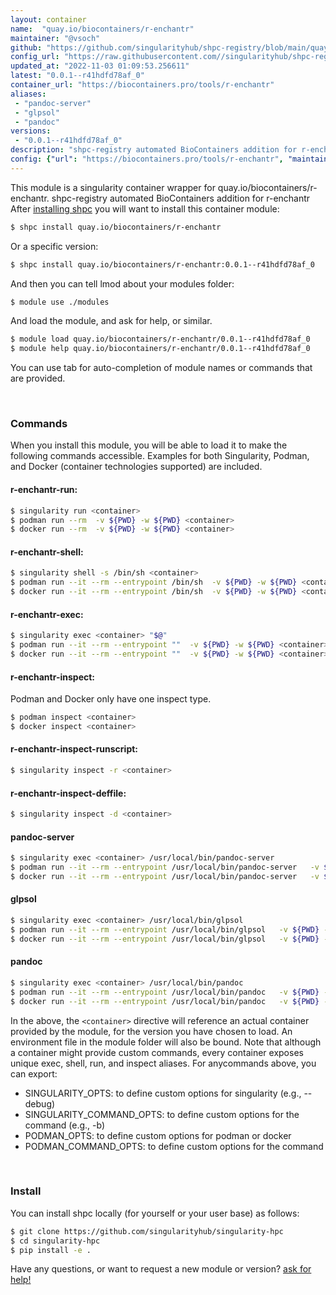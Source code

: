 ```yaml
---
layout: container
name:  "quay.io/biocontainers/r-enchantr"
maintainer: "@vsoch"
github: "https://github.com/singularityhub/shpc-registry/blob/main/quay.io/biocontainers/r-enchantr/container.yaml"
config_url: "https://raw.githubusercontent.com//singularityhub/shpc-registry/main/quay.io/biocontainers/r-enchantr/container.yaml"
updated_at: "2022-11-03 01:09:53.256611"
latest: "0.0.1--r41hdfd78af_0"
container_url: "https://biocontainers.pro/tools/r-enchantr"
aliases:
 - "pandoc-server"
 - "glpsol"
 - "pandoc"
versions:
 - "0.0.1--r41hdfd78af_0"
description: "shpc-registry automated BioContainers addition for r-enchantr"
config: {"url": "https://biocontainers.pro/tools/r-enchantr", "maintainer": "@vsoch", "description": "shpc-registry automated BioContainers addition for r-enchantr", "latest": {"0.0.1--r41hdfd78af_0": "sha256:332b49d3ba5d72a479a4b7115ee51bf05e9ff62fc912204b37af9819eb0ed994"}, "tags": {"0.0.1--r41hdfd78af_0": "sha256:332b49d3ba5d72a479a4b7115ee51bf05e9ff62fc912204b37af9819eb0ed994"}, "docker": "quay.io/biocontainers/r-enchantr", "aliases": {"pandoc-server": "/usr/local/bin/pandoc-server", "glpsol": "/usr/local/bin/glpsol", "pandoc": "/usr/local/bin/pandoc"}}
---
```


This module is a singularity container wrapper for quay.io/biocontainers/r-enchantr.
shpc-registry automated BioContainers addition for r-enchantr
After [installing shpc](#install) you will want to install this container module:


```bash
$ shpc install quay.io/biocontainers/r-enchantr
```

Or a specific version:

```bash
$ shpc install quay.io/biocontainers/r-enchantr:0.0.1--r41hdfd78af_0
```

And then you can tell lmod about your modules folder:

```bash
$ module use ./modules
```

And load the module, and ask for help, or similar.

```bash
$ module load quay.io/biocontainers/r-enchantr/0.0.1--r41hdfd78af_0
$ module help quay.io/biocontainers/r-enchantr/0.0.1--r41hdfd78af_0
```

You can use tab for auto-completion of module names or commands that are provided.

<br>

### Commands

When you install this module, you will be able to load it to make the following commands accessible.
Examples for both Singularity, Podman, and Docker (container technologies supported) are included.

#### r-enchantr-run:

```bash
$ singularity run <container>
$ podman run --rm  -v ${PWD} -w ${PWD} <container>
$ docker run --rm  -v ${PWD} -w ${PWD} <container>
```

#### r-enchantr-shell:

```bash
$ singularity shell -s /bin/sh <container>
$ podman run --it --rm --entrypoint /bin/sh  -v ${PWD} -w ${PWD} <container>
$ docker run --it --rm --entrypoint /bin/sh  -v ${PWD} -w ${PWD} <container>
```

#### r-enchantr-exec:

```bash
$ singularity exec <container> "$@"
$ podman run --it --rm --entrypoint ""  -v ${PWD} -w ${PWD} <container> "$@"
$ docker run --it --rm --entrypoint ""  -v ${PWD} -w ${PWD} <container> "$@"
```

#### r-enchantr-inspect:

Podman and Docker only have one inspect type.

```bash
$ podman inspect <container>
$ docker inspect <container>
```

#### r-enchantr-inspect-runscript:

```bash
$ singularity inspect -r <container>
```

#### r-enchantr-inspect-deffile:

```bash
$ singularity inspect -d <container>
```


#### pandoc-server

```bash
$ singularity exec <container> /usr/local/bin/pandoc-server
$ podman run --it --rm --entrypoint /usr/local/bin/pandoc-server   -v ${PWD} -w ${PWD} <container> -c " $@"
$ docker run --it --rm --entrypoint /usr/local/bin/pandoc-server   -v ${PWD} -w ${PWD} <container> -c " $@"
```


#### glpsol

```bash
$ singularity exec <container> /usr/local/bin/glpsol
$ podman run --it --rm --entrypoint /usr/local/bin/glpsol   -v ${PWD} -w ${PWD} <container> -c " $@"
$ docker run --it --rm --entrypoint /usr/local/bin/glpsol   -v ${PWD} -w ${PWD} <container> -c " $@"
```


#### pandoc

```bash
$ singularity exec <container> /usr/local/bin/pandoc
$ podman run --it --rm --entrypoint /usr/local/bin/pandoc   -v ${PWD} -w ${PWD} <container> -c " $@"
$ docker run --it --rm --entrypoint /usr/local/bin/pandoc   -v ${PWD} -w ${PWD} <container> -c " $@"
```



In the above, the `<container>` directive will reference an actual container provided
by the module, for the version you have chosen to load. An environment file in the
module folder will also be bound. Note that although a container
might provide custom commands, every container exposes unique exec, shell, run, and
inspect aliases. For anycommands above, you can export:

 - SINGULARITY_OPTS: to define custom options for singularity (e.g., --debug)
 - SINGULARITY_COMMAND_OPTS: to define custom options for the command (e.g., -b)
 - PODMAN_OPTS: to define custom options for podman or docker
 - PODMAN_COMMAND_OPTS: to define custom options for the command

<br>

### Install

You can install shpc locally (for yourself or your user base) as follows:

```bash
$ git clone https://github.com/singularityhub/singularity-hpc
$ cd singularity-hpc
$ pip install -e .
```

Have any questions, or want to request a new module or version? [ask for help!](https://github.com/singularityhub/singularity-hpc/issues)